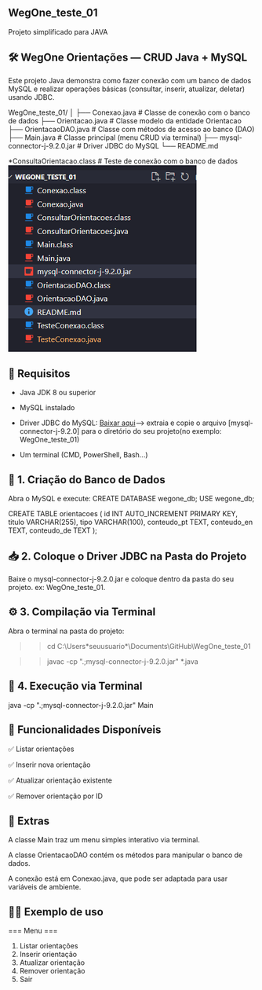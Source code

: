 ## WegOne_teste_01
Projeto simplificado para JAVA

## 🛠️ WegOne Orientações — CRUD Java + MySQL
Este projeto Java demonstra como fazer conexão com um banco de dados MySQL e realizar operações básicas (consultar, inserir, atualizar, deletar) usando JDBC.

WegOne_teste_01/
│
├── Conexao.java              # Classe de conexão com o banco de dados
├── Orientacao.java           # Classe modelo da entidade Orientacao
├── OrientacaoDAO.java        # Classe com métodos de acesso ao banco (DAO)
├── Main.java                 # Classe principal (menu CRUD via terminal)
├── mysql-connector-j-9.2.0.jar   # Driver JDBC do MySQL
└── README.md

*ConsultaOrientacao.class # Teste de conexão com o banco de dados
![alt text](image.png)
## 💾 Requisitos
- Java JDK 8 ou superior

- MySQL instalado

- Driver JDBC do MySQL: [Baixar aqui](https://dev.mysql.com/downloads/connector/j/)--> extraia e copie o arquivo [mysql-connector-j-9.2.0] para o diretório do seu projeto(no exemplo: WegOne_teste_01)

- Um terminal (CMD, PowerShell, Bash...)

## 🧱 1. Criação do Banco de Dados
Abra o MySQL e execute:
CREATE DATABASE wegone_db;
USE wegone_db;

CREATE TABLE orientacoes (
    id INT AUTO_INCREMENT PRIMARY KEY,
    titulo VARCHAR(255),
    tipo VARCHAR(100),
    conteudo_pt TEXT,
    conteudo_en TEXT,
    conteudo_de TEXT
);

## 📥 2. Coloque o Driver JDBC na Pasta do Projeto
Baixe o mysql-connector-j-9.2.0.jar e coloque dentro da pasta do seu projeto. ex: WegOne_teste_01.

## ⚙️ 3. Compilação via Terminal
Abra o terminal na pasta do projeto:

>> cd C:\Users\*seuusuario*\Documents\GitHub\WegOne_teste_01

>> javac -cp ".;mysql-connector-j-9.2.0.jar" *.java

## 🚀 4. Execução via Terminal

java -cp ".;mysql-connector-j-9.2.0.jar" Main


## 🧪 Funcionalidades Disponíveis
✅ Listar orientações

✅ Inserir nova orientação

✅ Atualizar orientação existente

✅ Remover orientação por ID

## 🧠 Extras
A classe Main traz um menu simples interativo via terminal.

A classe OrientacaoDAO contém os métodos para manipular o banco de dados.

A conexão está em Conexao.java, que pode ser adaptada para usar variáveis de ambiente.

## 🧑‍💻 Exemplo de uso
=== Menu ===
1. Listar orientações
2. Inserir orientação
3. Atualizar orientação
4. Remover orientação
0. Sair